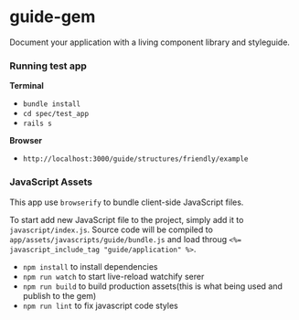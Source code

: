 # guide-gem
Document your application with a living component library and styleguide.

### Running test app
**Terminal**
- `bundle install`
- `cd spec/test_app`
- `rails s`

**Browser**
- `http://localhost:3000/guide/structures/friendly/example`

### JavaScript Assets

This app use `browserify` to bundle client-side JavaScript files.

To start add new JavaScript file to the project, simply add it to `javascript/index.js`. Source code will be compiled to `app/assets/javascripts/guide/bundle.js` and load throug `<%= javascript_include_tag "guide/application" %>`.

* `npm install` to install dependencies
* `npm run watch` to start live-reload watchify serer
* `npm run build` to build production assets(this is what being used and publish to the gem)
* `npm run lint` to fix javascript code styles
